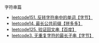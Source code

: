 字符串篇
* [leetcode151. 反转字符串中的单词【字节】](https://github.com/cyh756085049/LeetCode/blob/main/interview/practive/string/reverseWords.js)
* [leetcode14. 最长公共前缀【拼多多】](https://github.com/cyh756085049/LeetCode/blob/main/interview/practive/string/reverseWords.js)
* [leetcode125. 验证回文串【百度】](https://github.com/cyh756085049/LeetCode/blob/main/interview/practive/string/isPalindrome.js)
* [leetcode3. 无重复字符的最长子串【字节】](https://github.com/cyh756085049/LeetCode/blob/main/interview/practive/string/lengthOfLongSubstring.js)